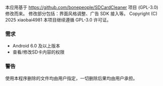 本应用基于 https://github.com/bonepeople/SDCardCleaner 项目 (GPL-3.0) 修改而来。
修改部分包括：界面风格调整、广告 SDK 接入等。
Copyright (C) 2025 xiaobai4981
本项目继续遵循 GPL-3.0 许可证。

### 需求

- Android 6.0 及以上版本
- 查看/修改SD卡内容的权限

### 警告



使用本程序删除的文件均由用户指定，一切删除后果均由用户承担。